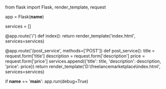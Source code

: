 from flask import Flask, render_template, request

app = Flask(__name__)

services = []


@app.route('/')
def index():
    return render_template('index.html', services=services)


@app.route('/post_service', methods=['POST'])
def post_service():
    title = request.form['title']
    description = request.form['description']
    price = request.form['price']
    services.append({'title': title, 'description': description, 'price': price})
    return render_template('D:\freelancemarketplace\index.html', services=services)


if __name__ == '__main__':
    app.run(debug=True)
